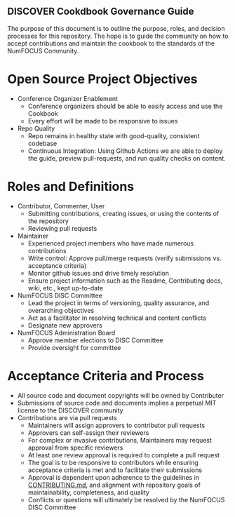 ## DISCOVER Cookdbook Governance Guide

The purpose of this document is to outline the purpose, roles, and decision processes for this repository. The hope is to guide the community on how to accept contributions and maintain the cookbook to the standards of the NumFOCUS Community. 

# **Open Source Project Objectives**

* Conference Organizer Enablement
  - Conference organizers should be able to easily access and use the Cookbook
  - Every effort will be made to be responsive to issues
* Repo Quality
  - Repo remains in healthy state with good-quality, consistent codebase
  - Continuous Integration: Using Github Actions we are able to deploy the guide, preview pull-requests, and run quality checks on content.

# **Roles and Definitions**
* Contributor, Commenter, User
  - Submitting contributions, creating issues, or using the contents of the repository
  - Reviewing pull requests
* Maintainer
  - Experienced project members who have made numerous contributions
  - Write control: Approve pull/merge requests (verify submissions vs. acceptance criteria)
  - Monitor github issues and drive timely resolution
  - Ensure project information such as the Readme, Contributing docs, wiki, etc., kept up-to-date
* NumFOCUS DISC Committee
  - Lead the project in terms of versioning, quality assurance, and overarching objectives
  - Act as a facilitator in resolving technical and content conflicts
  - Designate new approvers
* NumFOCUS Administration Board
  - Approve member elections to DISC Committee
  - Provide oversight for committee
# **Acceptance Criteria and Process**
  - All source code and document copyrights will be owned by Contributer
  - Submissions of source code and documents implies a perpetual MIT license to the DISCOVER community
  - Contributions are via pull requests
    - Maintainers will assign approvers to contributor pull requests
    - Approvers can self-assign their reviewers
    - For complex or invasive contributions, Maintainers may request approval from specific reviewers
    - At least one review approval is required to complete a pull request
    - The goal is to be responsive to contributors while ensuring acceptance criteria is met and to facilitate their submissions
    - Approval is dependent upon adherence to the guidelines in [CONTRIBUTING.md](CONTRIBUTING.md), and alignment with
repository goals of maintainability, completeness, and quality
    - Conflicts or questions will ultimately be resolved by the NumFOCUS DISC Committee
